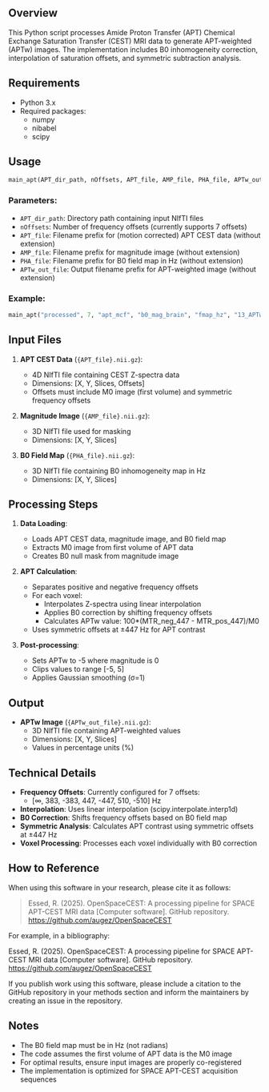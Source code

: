 ## Overview
This Python script processes Amide Proton Transfer (APT) Chemical Exchange Saturation Transfer (CEST) MRI data to generate APT-weighted (APTw) images. The implementation includes B0 inhomogeneity correction, interpolation of saturation offsets, and symmetric subtraction analysis.

## Requirements
- Python 3.x
- Required packages:
  - numpy
  - nibabel
  - scipy

## Usage
```python
main_apt(APT_dir_path, nOffsets, APT_file, AMP_file, PHA_file, APTw_out_file)
```

### Parameters:
- `APT_dir_path`: Directory path containing input NIfTI files
- `nOffsets`: Number of frequency offsets (currently supports 7 offsets)
- `APT_file`: Filename prefix for (motion corrected) APT CEST data (without extension)
- `AMP_file`: Filename prefix for magnitude image (without extension)
- `PHA_file`: Filename prefix for B0 field map in Hz (without extension)
- `APTw_out_file`: Output filename prefix for APT-weighted image (without extension)

### Example:
```python
main_apt("processed", 7, "apt_mcf", "b0_mag_brain", "fmap_hz", "13_APTw")
```

## Input Files
1. **APT CEST Data** (`{APT_file}.nii.gz`):
   - 4D NIfTI file containing CEST Z-spectra data
   - Dimensions: [X, Y, Slices, Offsets]
   - Offsets must include M0 image (first volume) and symmetric frequency offsets

2. **Magnitude Image** (`{AMP_file}.nii.gz`):
   - 3D NIfTI file used for masking
   - Dimensions: [X, Y, Slices]

3. **B0 Field Map** (`{PHA_file}.nii.gz`):
   - 3D NIfTI file containing B0 inhomogeneity map in Hz
   - Dimensions: [X, Y, Slices]

## Processing Steps
1. **Data Loading**:
   - Loads APT CEST data, magnitude image, and B0 field map
   - Extracts M0 image from first volume of APT data
   - Creates B0 null mask from magnitude image

2. **APT Calculation**:
   - Separates positive and negative frequency offsets
   - For each voxel:
     - Interpolates Z-spectra using linear interpolation
     - Applies B0 correction by shifting frequency offsets
     - Calculates APTw value: 100*(MTR_neg_447 - MTR_pos_447)/M0
   - Uses symmetric offsets at ±447 Hz for APT contrast

3. **Post-processing**:
   - Sets APTw to -5 where magnitude is 0
   - Clips values to range [-5, 5]
   - Applies Gaussian smoothing (σ=1)

## Output
- **APTw Image** (`{APTw_out_file}.nii.gz`):
  - 3D NIfTI file containing APT-weighted values
  - Dimensions: [X, Y, Slices]
  - Values in percentage units (%)

## Technical Details
- **Frequency Offsets**: Currently configured for 7 offsets:
  - [∞, 383, -383, 447, -447, 510, -510] Hz
- **Interpolation**: Uses linear interpolation (scipy.interpolate.interp1d)
- **B0 Correction**: Shifts frequency offsets based on B0 field map
- **Symmetric Analysis**: Calculates APT contrast using symmetric offsets at ±447 Hz
- **Voxel Processing**: Processes each voxel individually with B0 correction

## How to Reference
When using this software in your research, please cite it as follows:

> Essed, R. (2025). OpenSpaceCEST: A processing pipeline for SPACE APT-CEST MRI data [Computer software]. GitHub repository. https://github.com/augez/OpenSpaceCEST

For example, in a bibliography:

Essed, R. (2025). OpenSpaceCEST: A processing pipeline for SPACE APT-CEST MRI data [Computer software]. GitHub repository. https://github.com/augez/OpenSpaceCEST

If you publish work using this software, please include a citation to the GitHub repository in your methods section and inform the maintainers by creating an issue in the repository.

## Notes
- The B0 field map must be in Hz (not radians)
- The code assumes the first volume of APT data is the M0 image
- For optimal results, ensure input images are properly co-registered
- The implementation is optimized for SPACE APT-CEST acquisition sequences
